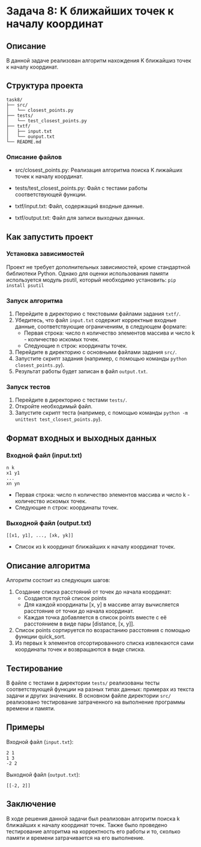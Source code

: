 # Задача 8: K ближайших точек к началу координат

## Описание

В данной задаче реализован алгоритм нахождения K ближайшиз точек к началу координат.

## Структура проекта
```
task8/
├── src/
│   └── closest_points.py
├── tests/
│   └── test_closest_points.py
├── txtf/
│   ├── input.txt
│   └── ounput.txt
└── README.md
```

### Описание файлов
- src/closest_points.py: Реализация алгоритма поиска K лижайших точек к началу координат.


- tests/test_closest_points.py: Файл с тестами работы соответствующей функции.


- txtf/input.txt: Файл, содержащий входные данные.
- txtf/output.txt: Файл для записи выходных данных.

## Как запустить проект

### Установка зависимостей

Проект не требует дополнительных зависимостей, кроме стандартной библиотеки Python. Однако для оценки использования памяти используется модуль psutil, который необходимо установить:
`pip install psutil`

### Запуск алгоритма 

1. Перейдите в директорию с текстовыми файлами задания `txtf/`.
2. Убедитесь, что файл `input.txt` содержит корректные входные данные, соответствующие ограничениям, в следующем формате:
   - Первая строка: число n количество элементов массива и число k - количество искомых точек.
   - Следующие n строк: координаты точек.
3. Перейдите в директорию с основными файлами задания `src/`.
4. Запустите скрипт задания (например, с помощью команды `python closest_points.py`).
5. Результат работы будет записан в файл `output.txt`.

### Запуск тестов

1. Перейдите в директорию с тестами `tests/`.
2. Откройте необходимый файл. 
3. Запустите скрипт теста (например, с помощью команды `python -m unittest test_closest_points.py`).

## Формат входных и выходных данных

### Входной файл (input.txt)
```
n k
x1 y1
...
xn yn
```
- Первая строка: число n количество элементов массива и число k - количество искомых точек.
- Следующие n строк: координаты точек.

### Выходной файл (output.txt)

```
[[x1, y1], ..., [xk, yk]]
```
- Список из k координат ближайших к началу координат точек.

## Описание алгоритма

Алгоритм состоит из следующих шагов:
1. Создание списка расстояний от точек до начала координат:
      - Создается пустой список points
      - Для каждой координаты [x, y] в массиве array вычисляется расстояние от точки до начала координат.
      - Каждая точка добавляется в список points вместе с её расстоянием в виде пары [distance, [x, y]].
2. Список points сортируется по возрастанию расстояния с помощью функции quick_sort.
3. Из первых k элементов отсортированного списка извлекаются сами координаты точек и возвращаются в виде списка.

## Тестирование

В файле с тестами в директории `tests/` реализованы тесты соответствующей функции на разных типах данных: примерах из текста задачи и других значениях.
В основном файле  директории `src/` реализовано тестирование затраченного на выполнение программы времени и памяти.

## Примеры

Входной файл (`input.txt`):
```
2 1
1 3
-2 2
```
Выходной файл (`output.txt`):

```
[[-2, 2]]
```

## Заключение

В ходе решения данной задачи был реализован алгоритм поиска k ближайших к началу координат точек. Также было проведено тестирование алгоритма на корректность его работы и то, сколько памяти и времени затрачивается на его выполнение. 
